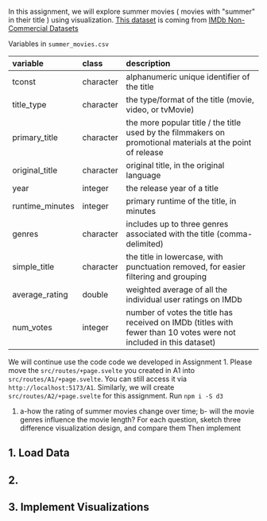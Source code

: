 In this assignment, we will explore summer movies ( movies with "summer" in their title ) using visualization. [This dataset]() is coming from [IMDb Non-Commercial Datasets](https://developer.imdb.com/non-commercial-datasets/)

Variables in `summer_movies.csv`

|variable        |class     |description     |
|:---------------|:---------|:---------------|
|tconst          |character |alphanumeric unique identifier of the title |
|title_type      |character |the type/format of the title (movie, video, or tvMovie) |
|primary_title   |character |the more popular title / the title used by the filmmakers on promotional materials at the point of release |
|original_title  |character |original title, in the original language |
|year            |integer   |the release year of a title |
|runtime_minutes |integer   |primary runtime of the title, in minutes |
|genres          |character |includes up to three genres associated with the title (comma-delimited)  |
|simple_title    |character |the title in lowercase, with punctuation removed, for easier filtering and grouping |
|average_rating  |double    |weighted average of all the individual user ratings on IMDb |
|num_votes       |integer   |number of votes the title has received on IMDb (titles with fewer than 10 votes were not included in this dataset) |


We will continue use the code code we developed in Assignment 1. 
Please move the `src/routes/+page.svelte` you created in A1 into `src/routes/A1/+page.svelte`. You can still access it via `http://localhost:5173/A1`. 
Similarly, we will create `src/routes/A2/+page.svelte` for this assignment.
Run ```npm i -S d3```

1. a-how the rating of summer movies change over time; b- will the movie genres influence the movie length?
   For each question, sketch three difference visualization design, and compare them
   Then implement 


## 1. Load Data

## 2. 

## 3. Implement Visualizations
